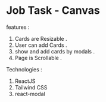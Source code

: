 # Job Task - Canvas

features :

1. Cards are Resizable .
2. User can add Cards .
3. show and add cards by modals .
4. Page is Scrollable .

Technologies :

1. ReactJS
2. Tailwind CSS
3. react-modal
